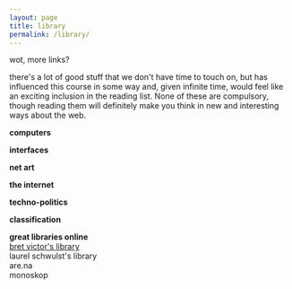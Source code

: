```yaml
---
layout: page
title: library
permalink: /library/
---
```


wot, more links?

there's a lot of good stuff that we don't have time to touch on, but has influenced this course in some way and, given infinite time, would feel like an exciting inclusion in the reading list. None of these are compulsory, though reading them will definitely make you think in new and interesting ways about the web.

**computers**  


**interfaces**  


**net art**  


**the internet**  



**techno-politics**  



**classification**  



**great libraries online**    
[bret victor's library](http://worrydream.com/refs/)  
laurel schwulst's library  
are.na  
monoskop  
